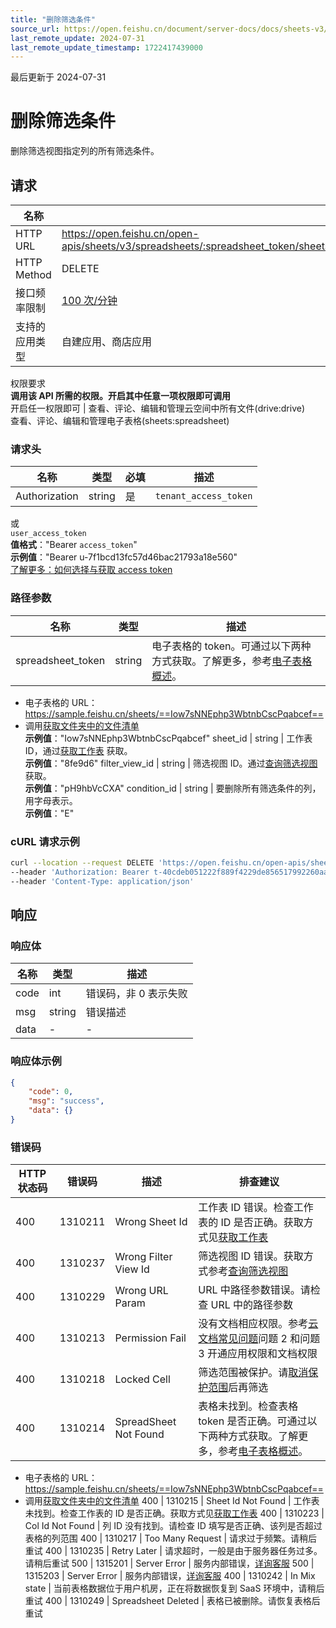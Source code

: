 ```yaml
---
title: "删除筛选条件"
source_url: https://open.feishu.cn/document/server-docs/docs/sheets-v3/spreadsheet-sheet-filter_view/spreadsheet-sheet-filter_view-condition/delete
last_remote_update: 2024-07-31
last_remote_update_timestamp: 1722417439000
---
```

最后更新于 2024-07-31

# 删除筛选条件

删除筛选视图指定列的所有筛选条件。

## 请求
名称 | 值
---|---
HTTP URL | https://open.feishu.cn/open-apis/sheets/v3/spreadsheets/:spreadsheet_token/sheets/:sheet_id/filter_views/:filter_view_id/conditions/:condition_id
HTTP Method | DELETE
接口频率限制 | [100 次/分钟](https://open.feishu.cn/document/ukTMukTMukTM/uUzN04SN3QjL1cDN)
支持的应用类型 | 自建应用、商店应用
权限要求  
            **调用该 API 所需的权限。开启其中任意一项权限即可调用**  
            开启任一权限即可 | 查看、评论、编辑和管理云空间中所有文件(drive:drive)  
            查看、评论、编辑和管理电子表格(sheets:spreadsheet)

### 请求头

名称 | 类型 | 必填 | 描述
--- | --- | --- | ---
Authorization | string | 是 | `tenant_access_token`  
或  
`user_access_token`  
**值格式**："Bearer `access_token`"  
**示例值**："Bearer u-7f1bcd13fc57d46bac21793a18e560"  
[了解更多：如何选择与获取 access token](https://open.feishu.cn/document/uAjLw4CM/ugTN1YjL4UTN24CO1UjN/trouble-shooting/how-to-choose-which-type-of-token-to-use)

### 路径参数

名称 | 类型 | 描述
--- | --- | ---
spreadsheet_token | string | 电子表格的 token。可通过以下两种方式获取。了解更多，参考[电子表格概述](https://open.feishu.cn/document/ukTMukTMukTM/uATMzUjLwEzM14CMxMTN/overview)。  
- 电子表格的 URL：https://sample.feishu.cn/sheets/==Iow7sNNEphp3WbtnbCscPqabcef==  
- 调用[获取文件夹中的文件清单](https://open.feishu.cn/document/uAjLw4CM/ukTMukTMukTM/reference/drive-v1/file/list)  
**示例值**："Iow7sNNEphp3WbtnbCscPqabcef"
sheet_id | string | 工作表 ID，通过[获取工作表](https://open.feishu.cn/document/ukTMukTMukTM/uUDN04SN0QjL1QDN/sheets-v3/spreadsheet-sheet/query) 获取。  
**示例值**："8fe9d6"
filter_view_id | string | 筛选视图 ID。通过[查询筛选视图](https://open.feishu.cn/document/ukTMukTMukTM/uUDN04SN0QjL1QDN/sheets-v3/spreadsheet-sheet-filter_view/query)获取。  
**示例值**："pH9hbVcCXA"
condition_id | string | 要删除所有筛选条件的列，用字母表示。  
**示例值**："E"

### cURL 请求示例

```bash
curl --location --request DELETE 'https://open.feishu.cn/open-apis/sheets/v3/spreadsheets/shtcnspY6YDVPxWjhG09Qxxxxxx/sheets/phwh0X/filter_views/1234567890/conditions/E' \
--header 'Authorization: Bearer t-40cdeb051222f889f4229de856517992260aa850' \
--header 'Content-Type: application/json'
```

## 响应

### 响应体

名称 | 类型 | 描述
--- | --- | ---
code | int | 错误码，非 0 表示失败
msg | string | 错误描述
data | \- | \-

### 响应体示例
```json
{
    "code": 0,
    "msg": "success",
    "data": {}
}
```

### 错误码

HTTP状态码 | 错误码 | 描述 | 排查建议
--- | --- | --- | ---
400 | 1310211 | Wrong Sheet Id | 工作表 ID 错误。检查工作表的 ID 是否正确。获取方式见[获取工作表](https://open.feishu.cn/document/ukTMukTMukTM/uUDN04SN0QjL1QDN/sheets-v3/spreadsheet-sheet/query)
400 | 1310237 | Wrong Filter View Id | 筛选视图 ID 错误。获取方式参考[查询筛选视图](https://open.feishu.cn/document/ukTMukTMukTM/uUDN04SN0QjL1QDN/sheets-v3/spreadsheet-sheet-filter_view/query)
400 | 1310229 | Wrong URL Param | URL 中路径参数错误。请检查 URL 中的路径参数
400 | 1310213 | Permission Fail | 没有文档相应权限。参考[云文档常见问题](https://open.feishu.cn/document/ukTMukTMukTM/uczNzUjL3czM14yN3MTN)问题 2 和问题 3 开通应用权限和文档权限
400 | 1310218 | Locked Cell | 筛选范围被保护。请[取消保护范围](https://open.feishu.cn/document/ukTMukTMukTM/uYTM5YjL2ETO24iNxkjN)后再筛选
400 | 1310214 | SpreadSheet Not Found | 表格未找到。检查表格 token 是否正确。可通过以下两种方式获取。了解更多，参考[电子表格概述](https://open.feishu.cn/document/ukTMukTMukTM/uATMzUjLwEzM14CMxMTN/overview)。  
- 电子表格的 URL：https://sample.feishu.cn/sheets/==Iow7sNNEphp3WbtnbCscPqabcef==  
- 调用[获取文件夹中的文件清单](https://open.feishu.cn/document/uAjLw4CM/ukTMukTMukTM/reference/drive-v1/file/list)
400 | 1310215 | Sheet Id Not Found | 工作表未找到。检查工作表的 ID 是否正确。获取方式见[获取工作表](https://open.feishu.cn/document/ukTMukTMukTM/uUDN04SN0QjL1QDN/sheets-v3/spreadsheet-sheet/query)
400 | 1310223 | Col Id Not Found | 列 ID 没有找到。请检查 ID 填写是否正确、该列是否超过表格的列范围
400 | 1310217 | Too Many Request | 请求过于频繁。请稍后重试
400 | 1310235 | Retry Later | 请求超时，一般是由于服务器任务过多。请稍后重试
500 | 1315201 | Server Error | 服务内部错误，[详询客服](https://applink.feishu.cn/client/helpdesk/open?id=6626260912531570952)
500 | 1315203 | Server Error | 服务内部错误，[详询客服](https://applink.feishu.cn/client/helpdesk/open?id=6626260912531570952)
400 | 1310242 | In Mix state | 当前表格数据位于用户机房，正在将数据恢复到 SaaS 环境中，请稍后重试
400 | 1310249 | Spreadsheet Deleted | 表格已被删除。请恢复表格后重试
